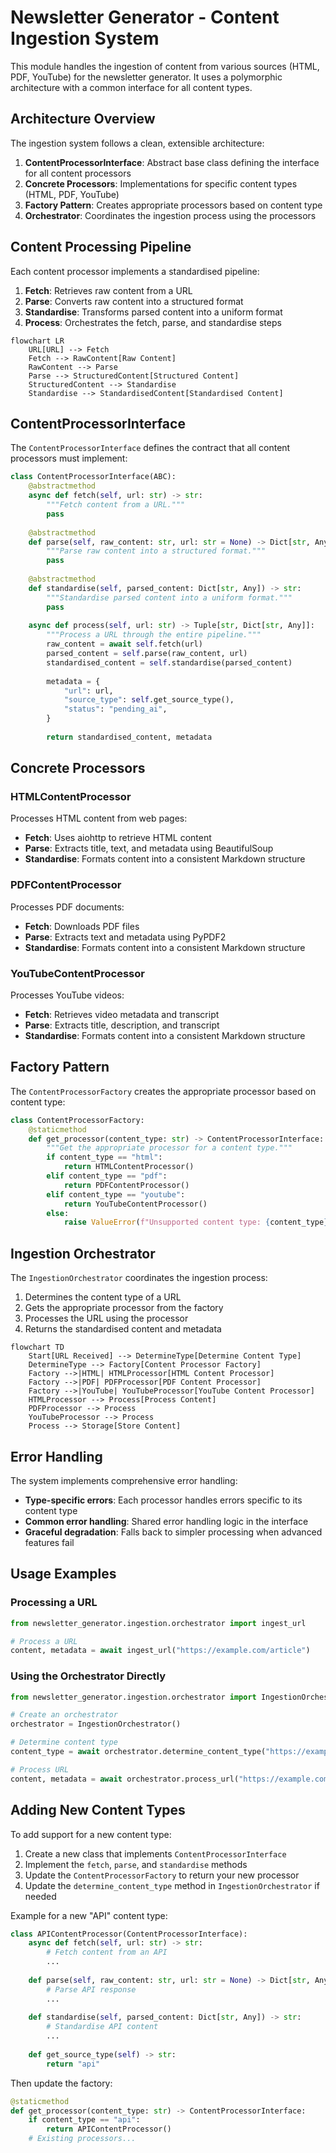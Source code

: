 # Newsletter Generator - Content Ingestion System

This module handles the ingestion of content from various sources (HTML, PDF, YouTube) for the newsletter generator. It uses a polymorphic architecture with a common interface for all content types.

## Architecture Overview

The ingestion system follows a clean, extensible architecture:

1. **ContentProcessorInterface**: Abstract base class defining the interface for all content processors
2. **Concrete Processors**: Implementations for specific content types (HTML, PDF, YouTube)
3. **Factory Pattern**: Creates appropriate processors based on content type
4. **Orchestrator**: Coordinates the ingestion process using the processors

## Content Processing Pipeline

Each content processor implements a standardised pipeline:

1. **Fetch**: Retrieves raw content from a URL
2. **Parse**: Converts raw content into a structured format
3. **Standardise**: Transforms parsed content into a uniform format
4. **Process**: Orchestrates the fetch, parse, and standardise steps

```mermaid
flowchart LR
    URL[URL] --> Fetch
    Fetch --> RawContent[Raw Content]
    RawContent --> Parse
    Parse --> StructuredContent[Structured Content]
    StructuredContent --> Standardise
    Standardise --> StandardisedContent[Standardised Content]
```

## ContentProcessorInterface

The `ContentProcessorInterface` defines the contract that all content processors must implement:

```python
class ContentProcessorInterface(ABC):
    @abstractmethod
    async def fetch(self, url: str) -> str:
        """Fetch content from a URL."""
        pass
    
    @abstractmethod
    def parse(self, raw_content: str, url: str = None) -> Dict[str, Any]:
        """Parse raw content into a structured format."""
        pass
    
    @abstractmethod
    def standardise(self, parsed_content: Dict[str, Any]) -> str:
        """Standardise parsed content into a uniform format."""
        pass
    
    async def process(self, url: str) -> Tuple[str, Dict[str, Any]]:
        """Process a URL through the entire pipeline."""
        raw_content = await self.fetch(url)
        parsed_content = self.parse(raw_content, url)
        standardised_content = self.standardise(parsed_content)
        
        metadata = {
            "url": url,
            "source_type": self.get_source_type(),
            "status": "pending_ai",
        }
        
        return standardised_content, metadata
```

## Concrete Processors

### HTMLContentProcessor

Processes HTML content from web pages:
- **Fetch**: Uses aiohttp to retrieve HTML content
- **Parse**: Extracts title, text, and metadata using BeautifulSoup
- **Standardise**: Formats content into a consistent Markdown structure

### PDFContentProcessor

Processes PDF documents:
- **Fetch**: Downloads PDF files
- **Parse**: Extracts text and metadata using PyPDF2
- **Standardise**: Formats content into a consistent Markdown structure

### YouTubeContentProcessor

Processes YouTube videos:
- **Fetch**: Retrieves video metadata and transcript
- **Parse**: Extracts title, description, and transcript
- **Standardise**: Formats content into a consistent Markdown structure

## Factory Pattern

The `ContentProcessorFactory` creates the appropriate processor based on content type:

```python
class ContentProcessorFactory:
    @staticmethod
    def get_processor(content_type: str) -> ContentProcessorInterface:
        """Get the appropriate processor for a content type."""
        if content_type == "html":
            return HTMLContentProcessor()
        elif content_type == "pdf":
            return PDFContentProcessor()
        elif content_type == "youtube":
            return YouTubeContentProcessor()
        else:
            raise ValueError(f"Unsupported content type: {content_type}")
```

## Ingestion Orchestrator

The `IngestionOrchestrator` coordinates the ingestion process:

1. Determines the content type of a URL
2. Gets the appropriate processor from the factory
3. Processes the URL using the processor
4. Returns the standardised content and metadata

```mermaid
flowchart TD
    Start[URL Received] --> DetermineType[Determine Content Type]
    DetermineType --> Factory[Content Processor Factory]
    Factory -->|HTML| HTMLProcessor[HTML Content Processor]
    Factory -->|PDF| PDFProcessor[PDF Content Processor]
    Factory -->|YouTube| YouTubeProcessor[YouTube Content Processor]
    HTMLProcessor --> Process[Process Content]
    PDFProcessor --> Process
    YouTubeProcessor --> Process
    Process --> Storage[Store Content]
```

## Error Handling

The system implements comprehensive error handling:

- **Type-specific errors**: Each processor handles errors specific to its content type
- **Common error handling**: Shared error handling logic in the interface
- **Graceful degradation**: Falls back to simpler processing when advanced features fail

## Usage Examples

### Processing a URL

```python
from newsletter_generator.ingestion.orchestrator import ingest_url

# Process a URL
content, metadata = await ingest_url("https://example.com/article")
```

### Using the Orchestrator Directly

```python
from newsletter_generator.ingestion.orchestrator import IngestionOrchestrator

# Create an orchestrator
orchestrator = IngestionOrchestrator()

# Determine content type
content_type = await orchestrator.determine_content_type("https://example.com/article")

# Process URL
content, metadata = await orchestrator.process_url("https://example.com/article")
```

## Adding New Content Types

To add support for a new content type:

1. Create a new class that implements `ContentProcessorInterface`
2. Implement the `fetch`, `parse`, and `standardise` methods
3. Update the `ContentProcessorFactory` to return your new processor
4. Update the `determine_content_type` method in `IngestionOrchestrator` if needed

Example for a new "API" content type:

```python
class APIContentProcessor(ContentProcessorInterface):
    async def fetch(self, url: str) -> str:
        # Fetch content from an API
        ...
    
    def parse(self, raw_content: str, url: str = None) -> Dict[str, Any]:
        # Parse API response
        ...
    
    def standardise(self, parsed_content: Dict[str, Any]) -> str:
        # Standardise API content
        ...
    
    def get_source_type(self) -> str:
        return "api"
```

Then update the factory:

```python
@staticmethod
def get_processor(content_type: str) -> ContentProcessorInterface:
    if content_type == "api":
        return APIContentProcessor()
    # Existing processors...
```
